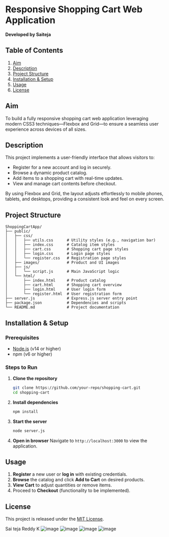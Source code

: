 # Responsive Shopping Cart Web Application

**Developed by Saiteja**

## Table of Contents

1. [Aim](#aim)
2. [Description](#description)
3. [Project Structure](#project-structure)
4. [Installation & Setup](#installation--setup)
5. [Usage](#usage)
6. [License](#license)

## Aim

To build a fully responsive shopping cart web application leveraging modern CSS3 techniques—Flexbox and Grid—to ensure a seamless user experience across devices of all sizes.

## Description

This project implements a user-friendly interface that allows visitors to:

* Register for a new account and log in securely.
* Browse a dynamic product catalog.
* Add items to a shopping cart with real-time updates.
* View and manage cart contents before checkout.

By using Flexbox and Grid, the layout adjusts effortlessly to mobile phones, tablets, and desktops, providing a consistent look and feel on every screen.

## Project Structure

```plaintext
ShoppingCartApp/
├── public/
│   ├── css/
│   │   ├── utils.css      # Utility styles (e.g., navigation bar)
│   │   ├── index.css      # Catalog item styles
│   │   ├── cart.css       # Shopping cart page styles
│   │   ├── login.css      # Login page styles
│   │   └── register.css   # Registration page styles
│   ├── images/            # Product and UI images
│   ├── js/
│   │   └── script.js      # Main JavaScript logic
│   └── html/
│       ├── index.html     # Product catalog
│       ├── cart.html      # Shopping cart overview
│       ├── login.html     # User login form
│       └── register.html  # User registration form
├── server.js              # Express.js server entry point
├── package.json           # Dependencies and scripts
└── README.md              # Project documentation
```

## Installation & Setup

### Prerequisites

* [Node.js](https://nodejs.org/) (v14 or higher)
* npm (v6 or higher)

### Steps to Run

1. **Clone the repository**

   ```bash
   git clone https://github.com/your-repo/shopping-cart.git
   cd shopping-cart
   ```
2. **Install dependencies**

   ```bash
   npm install
   ```
3. **Start the server**

   ```bash
   node server.js
   ```
4. **Open in browser**
   Navigate to `http://localhost:3000` to view the application.

## Usage

1. **Register** a new user or **log in** with existing credentials.
2. **Browse** the catalog and click **Add to Cart** on desired products.
3. **View Cart** to adjust quantities or remove items.
4. Proceed to **Checkout** (functionality to be implemented).

## License

This project is released under the [MIT License](LICENSE).

Sai teja Reddy K
![image](https://github.com/user-attachments/assets/af3b71dc-c550-48b9-a39f-6dc920904ddb)
![image](https://github.com/user-attachments/assets/2f2becf2-d312-438f-bc4b-a80e55b3d405)
![image](https://github.com/user-attachments/assets/b8160b3a-8e0b-4487-b9de-e39f718fe2bb)
![image](https://github.com/user-attachments/assets/b66c9829-f6e6-4643-8c34-25f3b1cc2f83)



